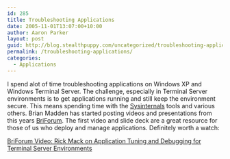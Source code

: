 ```yaml
---
id: 285
title: Troubleshooting Applications
date: 2005-11-01T13:07:00+10:00
author: Aaron Parker
layout: post
guid: http://blog.stealthpuppy.com/uncategorized/troubleshooting-applications
permalink: /troubleshooting-applications/
categories:
  - Applications
---
```

I spend alot of time troubleshooting applications on Windows XP and Windows Terminal Server. The challenge, especially in Terminal Server environments is to get applications running and still keep the environment secure. This means spending time with the [Sysinternals](http://www.sysinternals.com/) tools and various others. Brian Madden has started posting videos and presentations from this years [BriForum](http://www.briforum.com/). The first video and slide deck are a great resource for those of us who deploy and manage applications. Definitely worth a watch:

<p dir="ltr">
  <a href="http://www.brianmadden.com/content/content.asp?id=516">BriForum Video: Rick Mack on Application Tuning and Debugging for Terminal Server Environments</a>
</p>